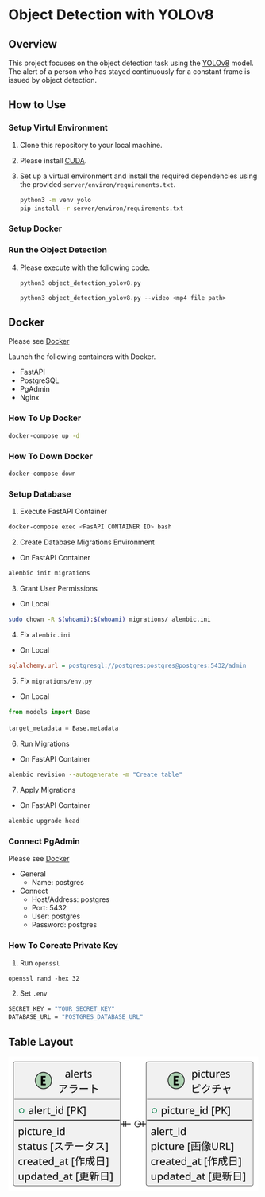 # Object Detection with YOLOv8

## Overview

This project focuses on the object detection task using the [YOLOv8](https://github.com/ultralytics/ultralytics) model.  
The alert of a person who has stayed continuously for a constant frame is issued by object detection.

## How to Use

### Setup Virtul Environment

1. Clone this repository to your local machine.
2. Please install [CUDA](https://developer.nvidia.com/cuda-downloads).
3. Set up a virtual environment and install the required dependencies using the provided `server/environ/requirements.txt`.

   ```bash
   python3 -m venv yolo
   pip install -r server/environ/requirements.txt
   ```

### Setup Docker

### Run the Object Detection

4. Please execute with the following code.

   ```bash: Detection for Camera
   python3 object_detection_yolov8.py
   ```

   ```bash: Detection for Video
   python3 object_detection_yolov8.py --video <mp4 file path>
   ```

## Docker

Please see [Docker](./server/docker-compose.yml)

Launch the following containers with Docker.

- FastAPI
- PostgreSQL
- PgAdmin
- Nginx

### How To Up Docker

```bash
docker-compose up -d
```

### How To Down Docker

```bash
docker-compose down
```

### Setup Database

1. Execute FastAPI Container

```bash
docker-compose exec <FasAPI CONTAINER ID> bash
```

2. Create Database Migrations Environment

- On FastAPI Container

```bash
alembic init migrations
```

3. Grant User Permissions

- On Local

```bash
sudo chown -R $(whoami):$(whoami) migrations/ alembic.ini
```

4. Fix `alembic.ini`

- On Local

```ini
sqlalchemy.url = postgresql://postgres:postgres@postgres:5432/admin
```

5. Fix `migrations/env.py`

- On Local

```python
from models import Base

target_metadata = Base.metadata
```

6. Run Migrations

- On FastAPI Container

```bash
alembic revision --autogenerate -m "Create table"
```

7. Apply Migrations

- On FastAPI Container

```bash
alembic upgrade head
```

### Connect PgAdmin

Please see [Docker](./server/docker-compose.yml)

- General
  - Name: postgres
- Connect
  - Host/Address: postgres
  - Port: 5432
  - User: postgres
  - Password: postgres

### How To Coreate Private Key

1. Run `openssl`

```bash:
openssl rand -hex 32
```

2. Set `.env`

```bash
SECRET_KEY = "YOUR_SECRET_KEY"
DATABASE_URL = "POSTGRES_DATABASE_URL"
```

## Table Layout

![overview](plantuml/erd.svg)
